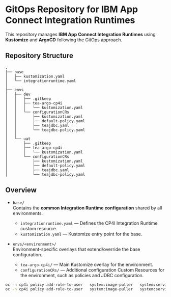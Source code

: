 # GitOps Repository for IBM App Connect Integration Runtimes

This repository manages **IBM App Connect Integration Runtimes** using **Kustomize** and **ArgoCD** following the GitOps approach.

## Repository Structure
```
.
├── base
│   ├── kustomization.yaml
│   └── integrationruntime.yaml
│
├── envs
│   ├── dev
│   │   ├── .gitkeep
│   │   ├── tea-argo-cp4i
│   │   │   └── kustomization.yaml
│   │   └── configurationCRs
│   │       ├── kustomization.yaml
│   │       ├── default-policy.yaml
│   │       ├── teajdbc.yaml
│   │       └── teajdbc-policy.yaml
│   │
│   └── uat
│       ├── .gitkeep
│       ├── tea-argo-cp4i
│       │   └── kustomization.yaml
│       └── configurationCRs
│           ├── kustomization.yaml
│           ├── default-policy.yaml
│           ├── teajdbc.yaml
│           └── teajdbc-policy.yaml
```


## Overview

- `base/`  
  Contains the **common Integration Runtime configuration** shared by all environments.  
  - `integrationruntime.yaml` — Defines the CP4I Integration Runtime custom resource.  
  - `kustomization.yaml` — Kustomize entry point for the base.

- `envs/<environment>/`  
  Environment-specific overlays that extend/override the base configuration.  
  - `tea-argo-cp4i/` — Main Kustomize overlay for the environment.  
  - `configurationCRs/` — Additional configuration Custom Resources for the environment, such as policies and JDBC configuration.

```bash
oc -n cp4i policy add-role-to-user   system:image-puller   system:serviceaccount:dev:default
oc -n cp4i policy add-role-to-user   system:image-puller   system:serviceaccount:uat:default
```
